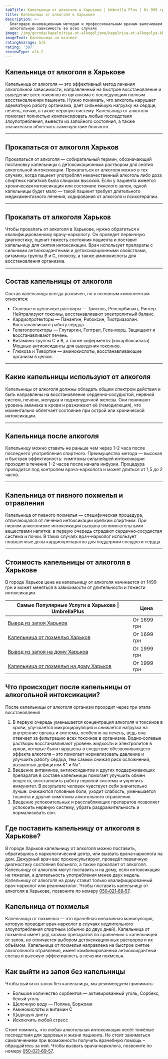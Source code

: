 ```yaml
---
tabTitle: Капельница от алкоголя в Харькове | Umbrella Plus | От 999 грн
title: Капельница от алкоголя в Харькове
description: >-
  Благодаря инновационным методам и профессиональным врачам вылечиваем
  алкогольную зависимость во всех случаях
image: /img/goroda/kapelnitsya-ot-alkogolisma/kapelnica-ot-alkogolya-kharkiv.webp
imageText: Капельница на штативе
ratingAvarage: 5/5
rating: '387'
reviewType: alk-2
---
```


## Капельница от алкоголя в Харькове

Капельница от алкоголя — это эффективный метод лечения алкогольной зависимости, направленный на быстрое восстановление и выведение всех токсинов из организма с последующим полным восстановлением пациента. Нужно понимать, что алкоголь нарушает адекватную работу организма, дает сильнейшую нагрузку на сердце, печень, почки, а также нервную систему. Капельница от алкоголя помогает полностью компенсировать любые последствия злоупотребления, вывести из запойного состояния, а также значительно облегчить самочувствие больного.

***

## Прокапаться от алкоголя Харьков

Прокапаться от алкоголя — собирательный термин, обозначающий постановку капельницы с детоксикационным раствором для снятия алкогольной интоксикации. Прокапаться от алкоголя можно в тех случаях, когда пациент употреблял некачественный алкоголь либо дозa спиртных напитков была слишком высокой. Если у пациента имеется хроническая интоксикация или состояние тяжелого запоя, одной капельницы будет мало — такой пациент требует длительного медикаментозного лечения, кодирования от алкоголя и психотерапии.

***

## Прокапать от алкоголя Харьков

Чтобы прокапать от алкоголя в Харькове, нужно обратиться к квалифицированному врачу-наркологу. Он проведет первичную диагностику, оценит тяжесть состояния пациента и поставит капельницу для снятия интоксикации. Врач использует препараты с сильными антиоксидантными и детоксикационными свойствами, витамины группы B и C, глюкозу, а также аминокислоты для восстановления организма.

***

## Состав капельницы от алкоголя

Состав капельницы всегда различен, но к основным компонентам относятся:

* Солевые и щелочные растворы — Трисоль, Реосорбилакт, Рингер. Нейтрализуют токсины, восстанавливают электролитный баланс.
* Кардиопротекторы — Панангин, Рибоксин, Тиотриазолин. Восстанавливают работу сердца.
* Гепатопротекторы — Глутаргин, Гептрал, Гепа‑мерц. Защищают и восстанавливают печень.
* Витамины группы C и B, а также коферменты (кокарбоксилаза). Мощные антиоксиданты для выведения токсинов.
* Глюкоза и Тивортин — аминокислоты, восстанавливающие организм в целом.

***

## Какие капельницы используют от алкоголя

Капельницы от алкоголя должны обладать общим спектром действия и быть направлены на восстановление сердечно‑сосудистой, нервной систем, печени, желудка и поджелудочной железы. Они понижают уровень аммиака в крови и разжижают её (гемодилюция), что моментально облегчает состояние при острой или хронической интоксикации.

***

## Капельница после алкоголя

Капельницу можно ставить не раньше чем через 1–2 часа после последнего употребления спиртного. Преимущество метода — высокая и быстрая эффективность: симптомы сильнейшей интоксикации проходят в течение 1–2 часов после начала инфузии. Процедура проводится под контролем врача-нарколога и может длиться от 1,5 до 2 часов.

***

## Капельница от пивного похмелья и отравления

Капельница от пивного похмелья — специфическая процедура, отличающаяся от лечения интоксикации крепким спиртным. При пивном алкоголизме интоксикация вызвана вспомогательными веществами напитка: в первую очередь страдают сердечно‑сосудистая система и почки. В таких случаях врач-нарколог использует повышенные дозы кардиопрепаратов для поддержки сосудов и сердца.

***

## Стоимость капельницы от алкоголя в Харькове

В городе Харьков цена на капельницу от алкоголя начинается от 1499 грн и может меняться в зависимости от длительности и тяжести интоксикации.

| Самые Популярные Услуги в Харькове \| UmbrellaPlus                                                                    | Цена        |
| --------------------------------------------------------------------------------------------------------------------- | ----------- |
| [Вывод из запоя Харьков](https://umbrella-plus.com.ua/kharkiv/vivod-iz-zapoia-kharkiv/)                               | От 1699 грн |
| [Капельница от похмелья Харьков](https://umbrella-plus.com.ua/kharkiv/kapelnica_ot_alkogola_kharkiv/)                 | От 1699 грн |
| [Вывод из запоя на дому Харьков](https://umbrella-plus.com.ua/kharkiv/vivod-iz-zapoia-na-domy-kharkiv/)               | От 1999 грн |
| [Капельница от похмелья на дому Харьков](https://umbrella-plus.com.ua/kharkiv/kapelnica_ot_alkogola_na_domy_kharkiv/) | От 1999 грн |

## Что происходит после капельницы от алкогольной интоксикации?

После капельницы от алкоголя организм проходит через три этапа восстановления

1. В первую очередь уменьшается концентрация алкоголя и токсинов в крови, улучшается микроциркуляция и снижается нагрузка на внутренние органы и системы, особенно на печень, ведь она отвечает за фильтрацию всех токсинов в организме. Водно‑солевые растворы восстанавливают уровень жидкости и электролитов в крови, которые были нарушены в следствие обезвоживающего эффекта алкоголя – это помогает нормализовать давление и улучшить работу сердца, тем самым снижая риск осложнений, вызванных дефицитом K⁺ и Na⁺.
2. Введение витаминов, антиоксидантов и других поддерживающих препаратов в составе капельницы помогает улучшить обмен веществ, восстановить работу нервной системы и укрепить иммунитет. В результате человек чувствует себя значительно лучше: снижаются головные боли, уходит слабость, уменьшается тошнота и другие симптомы алкогольного отравления.
3. Введение успокоительных и расслабляющих препаратов позволяет успокоить нервную систему, убрать раздражительность и нормализовать сон.

## Где поставить капельницу от алкоголя в Харькове?

В городе Харьков капельницу от алкоголя можно поставить, обратившись в наркологический центр, или вызвать врача‑нарколога на дом. Дежурный врач вас проконсультирует, проведёт первичную диагностику состояния больного, а также прокапает от алкоголя. Капельницу от алкоголя могут поставить и на дому, если интоксикация не тяжелая, а длительность употребления менее двух недель. Капельницу от алкоголя на дому ставит только квалифицированный врач‑нарколог или реаниматолог.
Чтобы поставить капельницу от алкоголя в Харькове, позвоните по номеру [050‑021‑69‑57](tel:0500216957).

## Капельница от похмелья

Капельница от похмелья — это врачебная инвазивная манипуляция, которую проводит врач‑нарколог в случаях недлительного злоупотребления спиртным (обычно до двух дней). Капельница от похмелья имеет ряд схожих препаратов по сравнению с капельницей от запоя, но отличается выбором детоксикационных растворов и их объёмом. Капельница от похмелья направлена на быстрое снятие алкогольного отравления, имеет комбинированный антиоксидантный состав и высокую эффективность в лечении похмелья.

## Как выйти из запоя без капельницы

Чтобы выйти из запоя без капельницы, мы рекомендуем принимать:

* Большое количество сорбентов — активированный уголь, Сорбекс, белый уголь
* Щелочную воду — Поляна, Боржоми
* Аминокислоты и витамин C
* Щадящую диету
* Исключить любой стресс

Стоит помнить, что любая алкогольная интоксикация несёт тяжёлые последствия для здоровья и жизни пациента. Не стоит заниматься самолечением при возможности получить врачебную помощь – обращайтесь за ней.
Чтобы вызвать врача‑нарколога, позвоните по номеру [050‑021‑69‑57](tel:0500216957).
